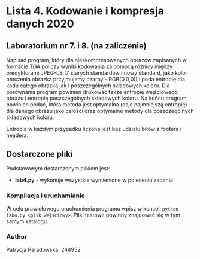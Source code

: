 # Lista 4. Kodowanie i kompresja danych 2020
## Laboratorium nr 7. i 8. (na zaliczenie)

Napisać program, który dla nieskompresowanych obrazów zapisanych w formacie TGA policzy wyniki kodowania za pomocą różnicy między predyktorami JPEG-LS (7 starych standardów i nowy standard, jako kolor otoczenia obrazka przyjmujemy czarny - RGB(0,0,0)) i poda entropię dla kodu całego obrazka jak i poszczególnych składowych koloru. Dla porównania program powinien drukować także entropię wejściowego obrazu i entropię poszczególnych składowych koloru. Na końcu program powinien podać, która metoda jest optymalna (daje najmniejszą entropię) dla danego obrazu jako całości oraz optymalne metody dla poszczególnych składowych koloru.

Entropia w każdym przypadku liczona jest bez udziału bitów z footera i headera.
## Dostarczone pliki
Podstawowym dostarczonym plikiem jest:
- <b>lab4.py</b> - wykonuje wszystkie wymienione w poleceniu zadania

### Kompilacja i uruchamianie
W celu prawidłowego uruchomienia programu wpisz w konsoli `python lab4.py <plik_wejsciowy>`.
Pliki testowe powinny znajdować się w tym samym katalogu. 

### Author
Patrycja Paradowska, 244952
